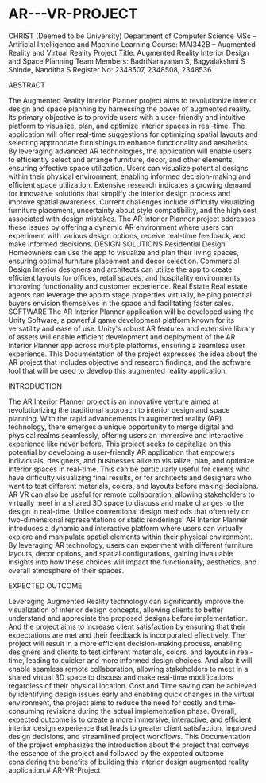 # AR---VR-PROJECT
CHRIST (Deemed to be University)
Department of Computer Science
MSc – Artificial Intelligence and Machine Learning
Course: MAI342B – Augmented Reality and Virtual Reality
Project Title: Augmented Reality Interior Design and Space Planning
Team Members: BadriNarayanan S, Bagyalakshmi S Shinde, Nanditha S
Register No: 2348507, 2348508, 2348536

ABSTRACT

The Augmented Reality Interior Planner project aims to revolutionize interior design and space 
planning by harnessing the power of augmented reality. Its primary objective is to provide users with a 
user-friendly and intuitive platform to visualize, plan, and optimize interior spaces in real-time. The 
application will offer real-time suggestions for optimizing spatial layouts and selecting appropriate 
furnishings to enhance functionality and aesthetics. By leveraging advanced AR technologies, the 
application will enable users to efficiently select and arrange furniture, decor, and other elements, 
ensuring effective space utilization. Users can visualize potential designs within their physical 
environment, enabling informed decision-making and efficient space utilization. 
Extensive research indicates a growing demand for innovative solutions that simplify the interior 
design process and improve spatial awareness. Current challenges include difficulty visualizing 
furniture placement, uncertainty about style compatibility, and the high cost associated with design 
mistakes. The AR Interior Planner project addresses these issues by offering a dynamic AR 
environment where users can experiment with various design options, receive real-time feedback, and 
make informed decisions.
DESIGN SOLUTIONS
Residential Design
Homeowners can use the app to visualize and plan their living spaces, ensuring optimal furniture 
placement and decor selection.
Commercial Design
Interior designers and architects can utilize the app to create efficient layouts for offices, retail spaces, 
and hospitality environments, improving functionality and customer experience.
Real Estate
Real estate agents can leverage the app to stage properties virtually, helping potential buyers envision 
themselves in the space and facilitating faster sales.
SOFTWARE 
The AR Interior Planner application will be developed using the Unity Software, a powerful game 
development platform known for its versatility and ease of use. Unity's robust AR features and 
extensive library of assets will enable efficient development and deployment of the AR Interior Planner 
app across multiple platforms, ensuring a seamless user experience.
This Documentation of the project expresses the idea about the AR project that includes objective and 
research findings, and the software tool that will be used to develop this augmented reality application.

INTRODUCTION

The AR Interior Planner project is an innovative venture aimed at revolutionizing the traditional approach to interior design and space planning. With the rapid advancements in augmented reality (AR) technology, there emerges a unique opportunity to merge digital and physical realms seamlessly, offering users an immersive and interactive experience like never before. This project seeks to capitalize on this potential by developing a user-friendly AR application that empowers individuals, designers, and businesses alike to visualize, plan, and optimize interior spaces in real-time. This can be particularly useful for clients who have difficulty visualizing final results, or for architects and designers who want to test different materials, colors, and layouts before making decisions. AR VR can also be useful for remote collaboration, allowing stakeholders to virtually meet in a shared 3D space to discuss and make changes to the design in real-time. Unlike conventional design methods that often rely on two-dimensional representations or static renderings, AR Interior Planner introduces a dynamic and interactive platform where users can virtually explore and manipulate spatial elements within their physical environment. By leveraging AR technology, users can experiment with different furniture layouts, decor options, and spatial configurations, gaining invaluable insights into how these choices will impact the functionality, aesthetics, and overall atmosphere of their spaces.

EXPECTED OUTCOME

Leveraging Augmented Reality technology can significantly improve the visualization of interior design concepts, allowing clients to better understand and appreciate the proposed designs before implementation. And the project aims to increase client satisfaction by ensuring that their expectations are met and their feedback is incorporated effectively. The project will result in a more efficient decision-making process, enabling designers and clients to test different materials, colors, and layouts in real-time, leading to quicker and more informed design choices. And also it will enable seamless remote collaboration, allowing stakeholders to meet in a shared virtual 3D space to discuss and make real-time modifications regardless of their physical location. Cost and Time saving can be achieved by identifying design issues early and enabling quick changes in the virtual environment, the project aims to reduce the need for costly and time-consuming revisions during the actual implementation phase. Overall, expected outcome is to create a more immersive, interactive, and efficient interior design experience that leads to greater client satisfaction, improved design decisions, and streamlined project workflows. This Documentation of the project emphasizes the introduction about the project that conveys the essence of the project and followed by the expected outcome considering the benefits of building this interior design augmented reality application.# AR-VR-Project
